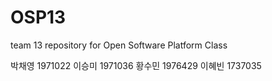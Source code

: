 # OSP13
team 13 repository for Open Software Platform Class

박채영 1971022
이승미 1971036
황수민 1976429
이혜빈 1737035
